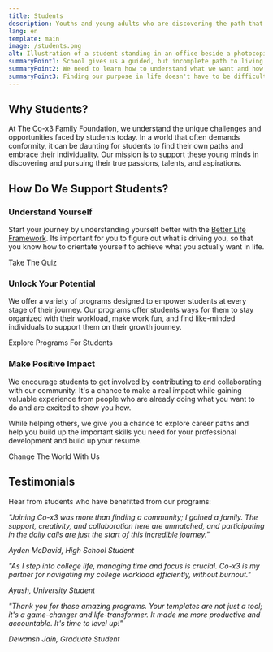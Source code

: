 ```yaml
---
title: Students
description: Youths and young adults who are discovering the path that's meant for them.
lang: en
template: main
image: /students.png
alt: Illustration of a student standing in an office beside a photocopier and holding a cup, with a whiteboard with sticky notes behind her.
summaryPoint1: School gives us a guided, but incomplete path to living a better life.
summaryPoint2: We need to learn how to understand what we want and how to get it.
summaryPoint3: Finding our purpose in life doesn't have to be difficult and scary.
---
```


## Why Students?

At The Co-x3 Family Foundation, we understand the unique challenges and opportunities faced by students today. In a world that often demands conformity, it can be daunting for students to find their own paths and embrace their individuality. Our mission is to support these young minds in discovering and pursuing their true passions, talents, and aspirations.

## How Do We Support Students?

### Understand Yourself

Start your journey by understanding yourself better with the [Better Life Framework](/understand-yourself). Its important for you to figure out what is driving you, so that you know how to orientate yourself to achieve what you actually want in life.

<ButtonLink to="/understand-yourself/better-life-framework">Take The Quiz</ButtonLink>

### Unlock Your Potential

We offer a variety of programs designed to empower students at every stage of their journey. Our programs offer students ways for them to stay organized with their workload, make work fun, and find like-minded individuals to support them on their growth journey.

<ButtonLink to="/unlock-your-potential/programs?tags=students">Explore Programs For Students</ButtonLink>

### Make Positive Impact

We encourage students to get involved by contributing to and collaborating with our community. It's a chance to make a real impact while gaining valuable experience from people who are already doing what you want to do and are excited to show you how.

While helping others, we give you a chance to explore career paths and help you build up the important skills you need for your professional development and build up your resume.

<ButtonLink to="/make-positive-impact">Change The World With Us</ButtonLink>

## Testimonials

Hear from students who have benefitted from our programs:

<Divider/>

*"Joining Co-x3 was more than finding a community; I gained a family. The support, creativity, and collaboration here are unmatched, and participating in the daily calls are just the start of this incredible journey."*

*Ayden McDavid, High School Student*

<Divider/>

*"As I step into college life, managing time and focus is crucial. Co-x3 is my partner for navigating my college workload efficiently, without burnout."*

*Ayush, University Student*

<Divider/>

*"Thank you for these amazing programs. Your templates are not just a tool; it's a game-changer and life-transformer. It made me more productive and accountable. It's time to level up!"*

*Dewansh Jain, Graduate Student*

<Divider/>